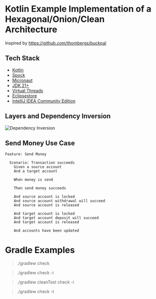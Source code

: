 # Kotlin Example Implementation of a Hexagonal/Onion/Clean Architecture

Inspired by https://github.com/thombergs/buckpal

## Tech Stack

* [Kotlin](https://kotlinlang.org)
* [Spock](https://github.com/spockframework/spock)
* [Micronaut](https://micronaut.io)
* [JDK 21+](https://www.oracle.com/java/technologies/downloads)
* [Virtual Threads](https://en.wikipedia.org/wiki/Virtual_thread)
* [Eclipsestore](https://eclipsestore.io)
* [IntelliJ IDEA Community Edition](https://www.jetbrains.com/idea/download)

## Layers and Dependency Inversion

![Dependency Inversion](di.png)

## Send Money Use Case

```gherkin
Feature: Send Money

  Scenario: Transaction succeeds
    Given a source account
    And a target account

    When money is send

    Then send money succeeds

    And source account is locked
    And source account withdrawal will succeed
    And source account is released

    And target account is locked
    And target account deposit will succeed
    And target account is released

    And accounts have been updated
```

# Gradle Examples

> ./gradlew check

> ./gradlew check -i

> ./gradlew cleanTest check -i

> ./gradlew check -t
